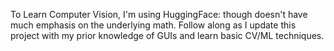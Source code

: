 To Learn Computer Vision, I'm using HuggingFace: though doesn't have much emphasis on the underlying math. Follow along as I update this project with my prior knowledge of GUIs and learn basic CV/ML techniques.
